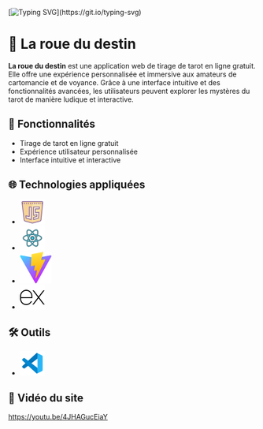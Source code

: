 [![Typing SVG](https://readme-typing-svg.demolab.com/?lines=Bienvenue+!)](https://git.io/typing-svg)

# 🔮 La roue du destin

**La roue du destin** est une application web de tirage de tarot en ligne gratuit. Elle offre une expérience personnalisée et immersive aux amateurs de cartomancie et de voyance. Grâce à une interface intuitive et des fonctionnalités avancées, les utilisateurs peuvent explorer les mystères du tarot de manière ludique et interactive.

## 🚀 Fonctionnalités
- Tirage de tarot en ligne gratuit
- Expérience utilisateur personnalisée
- Interface intuitive et interactive

## 🌐 Technologies appliquées

- ![Logo de js](/developp/front/public/icons8-javascript-50.png)
- ![Logo de react](/developp/front/public/icons8-react-js-50.png)
- ![Logo de vite](/developp/front/public/vite.svg)
- ![Logo de express](/developp/front/public/icons8-express-js-50.png)


## 🛠️ Outils

- ![Logo de VS Code](/developp/front/public/icons8-code-studio-visuel-2019-50.png)


## 🎥 Vidéo du site
https://youtu.be/4JHAGucEiaY

